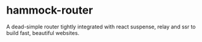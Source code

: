 # hammock-router

A dead-simple router tightly integrated with react suspense, relay and ssr to
build fast, beautiful websites.
